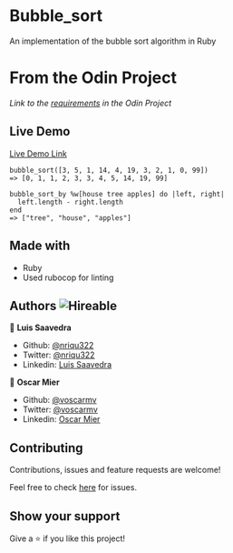 # Bubble_sort
An implementation of the bubble sort algorithm in Ruby

# From the Odin Project
*Link to the [requirements](https://www.theodinproject.com/courses/ruby-programming/lessons/advanced-building-blocks) in the Odin Project*

## Live Demo

[Live Demo Link](https://repl.it/@OscarMier/bubblesort )

``` 
bubble_sort([3, 5, 1, 14, 4, 19, 3, 2, 1, 0, 99])
=> [0, 1, 1, 2, 3, 3, 4, 5, 14, 19, 99]

``` 

``` 
bubble_sort_by %w[house tree apples] do |left, right|
  left.length - right.length
end
=> ["tree", "house", "apples"]

``` 

## Made with
* Ruby
* Used rubocop for linting

## Authors ![Hireable](https://img.shields.io/badge/HIREABLE-YES-yellowgreen&?style=for-the-badge)

👤 **Luis Saavedra**

- Github: [@nriqu322](https://github.com/nriqu322)
- Twitter: [@nriqu322](https://twitter.com/nriqu322)
- Linkedin: [Luis Saavedra](https://linkedin.com/in/luis-saavedra-sanchez/)

👤 **Oscar Mier**

- Github: [@voscarmv](https://github.com/voscarmv)
- Twitter: [@voscarmv](https://twitter.com/voscarmv)
- Linkedin: [Oscar Mier](https://www.linkedin.com/in/oscar-mier-072984196/) 

## Contributing

Contributions, issues and feature requests are welcome!

Feel free to check [here](../../issues/) for issues.

## Show your support
Give a ⭐️ if you like this project!